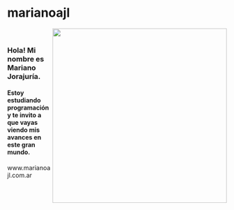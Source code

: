 <h1 font-size=40px>marianoajl</h1> <img align=right width=400px height=auto src="http://marianoajl.com.ar/assets/images/marianoajl.jpg">
<br>
<h3>Hola! Mi nombre es Mariano Jorajuría.</h3>
<h4>Estoy estudiando programación y te invito a que vayas viendo mis avances en este gran mundo.</h3>
www.marianoajl.com.ar


